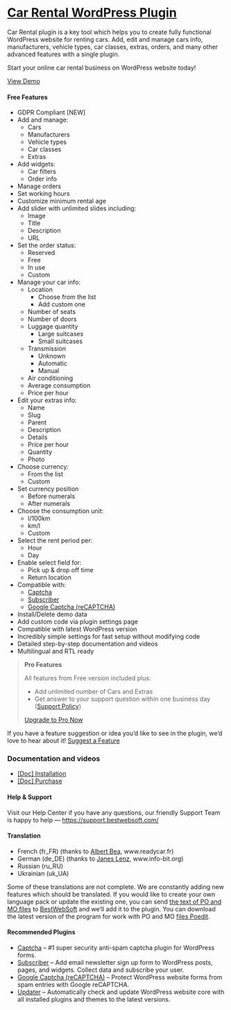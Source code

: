 <a href="https://bestwebsoft.com/products/wordpress/plugins/car-rental/" target=_blank>Car Rental WordPress Plugin</a>
========================

<p>Car Rental plugin is a key tool which helps you to create fully functional WordPress website for renting cars. Add, edit and manage cars info, manufacturers, vehicle types, car classes, extras, orders, and many other advanced features with a single plugin.</p>
<p>Start your online car rental business on WordPress website today!</p>
<p><a href="https://bestwebsoft.com/wordpress_demo_theme/renty/" rel="nofollow">View Demo</a></p>
<p><span class="embed-youtube" style="text-align:center; display: block;"></span></p>
<h4>Free Features</h4>
<ul>
<li>GDPR Compliant [NEW]</li>
<li>Add and manage:
<ul>
<li>Cars</li>
<li>Manufacturers</li>
<li>Vehicle types</li>
<li>Car classes</li>
<li>Extras</li>
</ul>
</li>
<li>Add widgets:
<ul>
<li>Car filters</li>
<li>Order info</li>
</ul>
</li>
<li>Manage orders</li>
<li>Set working hours</li>
<li>Customize minimum rental age</li>
<li>Add slider with unlimited slides including:
<ul>
<li>Image</li>
<li>Title</li>
<li>Description</li>
<li>URL</li>
</ul>
</li>
<li>Set the order status:
<ul>
<li>Reserved</li>
<li>Free</li>
<li>In use</li>
<li>Custom</li>
</ul>
</li>
<li>Manage your car info:
<ul>
<li>Location
<ul>
<li>Choose from the list</li>
<li>Add custom one</li>
</ul>
</li>
<li>Number of seats</li>
<li>Number of doors</li>
<li>Luggage quantity
<ul>
<li>Large suitcases</li>
<li>Small suitcases</li>
</ul>
</li>
<li>Transmission
<ul>
<li>Unknown</li>
<li>Automatic</li>
<li>Manual</li>
</ul>
</li>
<li>Air conditioning</li>
<li>Average consumption</li>
<li>Price per hour</li>
</ul>
</li>
<li>Edit your extras info:
<ul>
<li>Name</li>
<li>Slug</li>
<li>Parent</li>
<li>Description</li>
<li>Details</li>
<li>Price per hour</li>
<li>Quantity</li>
<li>Photo</li>
</ul>
</li>
<li>Choose currency:
<ul>
<li>From the list</li>
<li>Custom</li>
</ul>
</li>
<li>Set currency position
<ul>
<li>Before numerals</li>
<li>After numerals</li>
</ul>
</li>
<li>Choose the consumption unit:
<ul>
<li>l/100km</li>
<li>km/l</li>
<li>Custom</li>
</ul>
</li>
<li>Select the rent period per:
<ul>
<li>Hour</li>
<li>Day</li>
</ul>
</li>
<li>Enable select field for:
<ul>
<li>Pick up &amp; drop off time</li>
<li>Return location</li>
</ul>
</li>
<li>Compatible with:
<ul>
<li><a href="https://bestwebsoft.com/products/wordpress/plugins/captcha/?k=4da2d234b0a0d3eb784f4e489d22f1b9" rel="nofollow">Captcha</a></li>
<li><a href="https://bestwebsoft.com/products/wordpress/plugins/subscriber/?k=6afd5ac7a9888bf6ce52d8a53af54135" rel="nofollow">Subscriber</a></li>
<li><a href="https://bestwebsoft.com/products/wordpress/plugins/google-captcha/" rel="nofollow">Google Captcha (reCAPTCHA)</a></li>
</ul>
</li>
<li>Install/Delete demo data</li>
<li>Add custom code via plugin settings page</li>
<li>Compatible with latest WordPress version</li>
<li>Incredibly simple settings for fast setup without modifying code</li>
<li>Detailed step-by-step documentation and videos</li>
<li>Multilingual and RTL ready</li>
</ul>
<blockquote>
<p><strong>Pro Features</strong></p>
<p>All features from Free version included plus:</p>
<ul>
<li>Add unlimited number of Cars and Extras</li>
<li>Get answer to your support question within one business day (<a href="https://bestwebsoft.com/support-policy/" rel="nofollow">Support Policy</a>)</li>
</ul>
<p><a href="https://bestwebsoft.com/products/wordpress/plugins/car-rental/?k=3f5c94058f6e182a4530050cbb63dd44" rel="nofollow">Upgrade to Pro Now</a></p>
</blockquote>
<p>If you have a feature suggestion or idea you&#8217;d like to see in the plugin, we&#8217;d love to hear about it! <a href="https://support.bestwebsoft.com/hc/en-us/requests/new" rel="nofollow">Suggest a Feature</a></p>
<h3>Documentation and videos</h3>
<ul>
<li><a href="https://docs.google.com/document/d/1-hvn6WRvWnOqj5v5pLUk7Awyu87lq5B_dO-Tv-MC9JQ/" rel="nofollow">[Doc] Installation</a></li>
<li><a href="https://docs.google.com/document/d/1EUdBVvnm7IHZ6y0DNyldZypUQKpB8UVPToSc_LdOYQI/" rel="nofollow">[Doc] Purchase</a></li>
</ul>
<h4>Help &amp; Support</h4>
<p>Visit our Help Center if you have any questions, our friendly Support Team is happy to help — <a href="https://support.bestwebsoft.com/" rel="nofollow">https://support.bestwebsoft.com/</a></p>
<h4>Translation</h4>
<ul>
<li>French (fr_FR) (thanks to <a href="mailto:&#x61;l&#109;&#x61;&#100;&#x69;&#115;&#x65;&#056;&#x34;&#064;&#121;&#x61;&#104;&#x6f;&#111;&#x2e;&#102;&#x72;" rel="nofollow">Albert Bea</a>, www.readycar.fr)</li>
<li>German (de_DE) (thanks to <a href="mailto:&#x6d;&#x61;&#x69;&#108;&#064;&#105;n&#x66;&#x6f;&#x2d;&#098;&#105;&#116;.&#x6f;&#x72;&#x67;" rel="nofollow">Janes Lenz</a>, www.info-bit.org)</li>
<li>Russian (ru_RU)</li>
<li>Ukrainian (uk_UA)</li>
</ul>
<p>Some of these translations are not complete. We are constantly adding new features which should be translated. If you would like to create your own language pack or update the existing one, you can send <a href="https://codex.wordpress.org/Translating_WordPress" rel="nofollow">the text of PO and MO files</a> to <a href="https://support.bestwebsoft.com/hc/en-us/requests/new" rel="nofollow">BestWebSoft</a> and we&#8217;ll add it to the plugin. You can download the latest version of the program for work with PO and MO <a href="http://www.poedit.net/download.php" rel="nofollow">files Poedit</a>.</p>
<h4>Recommended Plugins</h4>
<ul>
<li><a href="https://bestwebsoft.com/products/wordpress/plugins/captcha/?k=4da2d234b0a0d3eb784f4e489d22f1b9" rel="nofollow">Captcha</a> &#8211; #1 super security anti-spam captcha plugin for WordPress forms.</li>
<li><a href="https://bestwebsoft.com/products/wordpress/plugins/subscriber/?k=6afd5ac7a9888bf6ce52d8a53af54135" rel="nofollow">Subscriber</a> &#8211; Add email newsletter sign up form to WordPress posts, pages, and widgets. Collect data and subscribe your user.</li>
<li><a href="http://bestwebsoft.com/products/google-captcha/" rel="nofollow">Google Captcha (reCAPTCHA)</a> – Protect WordPress website forms from spam entries with Google reCAPTCHA.</li>
<li><a href="https://bestwebsoft.com/products/wordpress/plugins/updater/?k=0f949d8b3b87e3f7d52f08b79cb230a1" rel="nofollow">Updater</a> &#8211; Automatically check and update WordPress website core with all installed plugins and themes to the latest versions.</li>
</ul>
